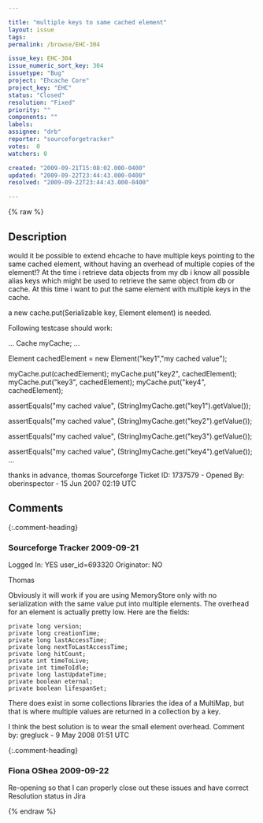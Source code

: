 ```yaml
---

title: "multiple keys to same cached element"
layout: issue
tags: 
permalink: /browse/EHC-304

issue_key: EHC-304
issue_numeric_sort_key: 304
issuetype: "Bug"
project: "Ehcache Core"
project_key: "EHC"
status: "Closed"
resolution: "Fixed"
priority: ""
components: ""
labels: 
assignee: "drb"
reporter: "sourceforgetracker"
votes:  0
watchers: 0

created: "2009-09-21T15:08:02.000-0400"
updated: "2009-09-22T23:44:43.000-0400"
resolved: "2009-09-22T23:44:43.000-0400"

---
```




{% raw %}



## Description

<div markdown="1" class="description">

would it be possible to extend ehcache to have multiple keys pointing to the same cached element, without having an overhead of multiple copies of the element!? At the time i retrieve data objects from my db i know all possible alias keys which might be used to retrieve the same object from db or cache. At this time i want to put the same element with multiple keys in the cache.  

a new cache.put(Serializable key, Element element) is needed.

Following testcase should work:

...
Cache myCache;
...

Element cachedElement = new Element("key1","my cached value");

myCache.put(cachedElement);
myCache.put("key2", cachedElement); 
myCache.put("key3", cachedElement);
myCache.put("key4", cachedElement);

assertEquals("my cached value", (String)myCache.get("key1").getValue());

assertEquals("my cached value", (String)myCache.get("key2").getValue());

assertEquals("my cached value", (String)myCache.get("key3").getValue());

assertEquals("my cached value", (String)myCache.get("key4").getValue());
...

thanks in advance,
thomas
Sourceforge Ticket ID: 1737579 - Opened By: oberinspector - 15 Jun 2007 02:19 UTC

</div>

## Comments


{:.comment-heading}
### **Sourceforge Tracker** <span class="date">2009-09-21</span>

<div markdown="1" class="comment">

Logged In: YES 
user\_id=693320
Originator: NO

Thomas

Obviously it will work if you are using MemoryStore only with no serialization with the same value put into multiple elements.  The overhead for an element is actually pretty low. Here are the fields:

    private long version;
    private long creationTime;
    private long lastAccessTime;
    private long nextToLastAccessTime;
    private long hitCount;
    private int timeToLive;
    private int timeToIdle;
    private long lastUpdateTime;
    private boolean eternal;
    private boolean lifespanSet;

There does exist in some collections libraries the idea of a MultiMap, but that is where multiple values are returned in a collection by a key.

I think the best solution is to wear the small element overhead.
Comment by: gregluck - 9 May 2008 01:51 UTC

</div>


{:.comment-heading}
### **Fiona OShea** <span class="date">2009-09-22</span>

<div markdown="1" class="comment">

Re-opening so that I can properly close out these issues and have correct Resolution status in Jira

</div>



{% endraw %}
